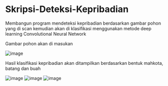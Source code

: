 # Skripsi-Deteksi-Kepribadian

Membangun program mendeteksi kepribadian berdasarkan gambar pohon yang di scan kemudian akan di klasifikasi menggunakan metode deep learning Convolutional Neural Network

Gambar pohon akan di masukan

![image](https://github.com/Doremie/Skripsi-Deteksi-Kepribadian/assets/62737597/b551a576-25f5-4db7-9ebb-4aaa33e99c0a)

Hasil klasifikasi kepribadian akan ditampilkan berdasarkan bentuk mahkota, batang dan buah

![image](https://github.com/Doremie/Skripsi-Deteksi-Kepribadian/assets/62737597/0d2171ae-4fc2-4398-814d-321138397388)
![image](https://github.com/Doremie/Skripsi-Deteksi-Kepribadian/assets/62737597/94d593d1-8a1e-4fe4-a2e4-72f62a70b182)
![image](https://github.com/Doremie/Skripsi-Deteksi-Kepribadian/assets/62737597/2017db87-5535-4ba7-b6a5-d0c07fe4f6f2)
